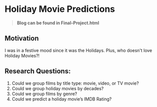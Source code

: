 # Holiday Movie Predictions
> **Blog can be found in Final-Project.html**

## Motivation
I was in a festive mood since it was the Holidays. Plus, who doesn't love Holiday Movies?!

## Research Questions:
1. Could we group films by title type: movie, video, or TV movie?
2. Could we group holiday movies by decades?
3. Could we group films by genre?
4. Could we predict a holiday movie’s IMDB Rating?

